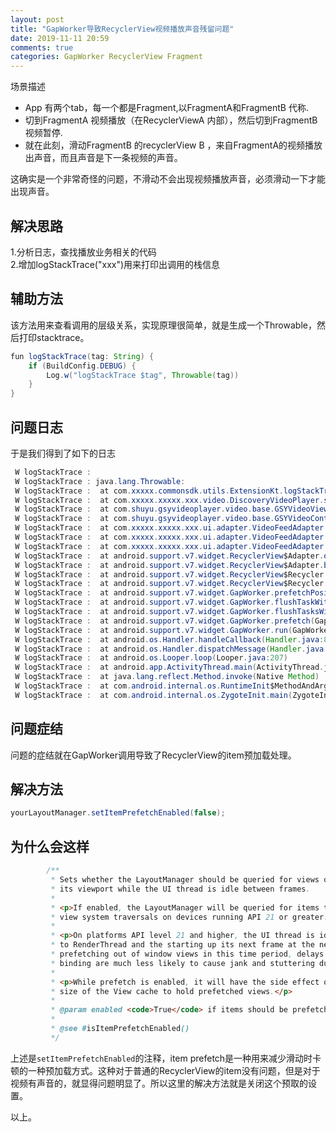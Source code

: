 ```yaml
---
layout: post
title: "GapWorker导致RecyclerView视频播放声音残留问题"
date: 2019-11-11 20:59
comments: true
categories: GapWorker RecyclerView Fragment
---
```



场景描述

  * App 有两个tab，每一个都是Fragment,以FragmentA和FragmentB 代称.  
  * 切到FragmentA 视频播放（在RecyclerViewA 内部），然后切到FragmentB 视频暂停. 
  * 就在此刻，滑动FragmentB 的recyclerView B ，来自FragmentA的视频播放出声音，而且声音是下一条视频的声音。

<!--more-->

这确实是一个非常奇怪的问题，不滑动不会出现视频播放声音，必须滑动一下才能出现声音。


## 解决思路

  1.分析日志，查找播放业务相关的代码  
  2.增加logStackTrace("xxx")用来打印出调用的栈信息  

## 辅助方法
该方法用来查看调用的层级关系，实现原理很简单，就是生成一个Throwable，然后打印stacktrace。
```java
fun logStackTrace(tag: String) {
    if (BuildConfig.DEBUG) {
        Log.w("logStackTrace $tag", Throwable(tag))
    }
}
```

## 问题日志
于是我们得到了如下的日志

```java
 W logStackTrace :
 W logStackTrace : java.lang.Throwable: 
 W logStackTrace : 	at com.xxxxx.commonsdk.utils.ExtensionKt.logStackTrace(Extension.kt:99)
 W logStackTrace : 	at com.xxxxx.xxxxx.xxx.video.DiscoveryVideoPlayer.setUp(DiscoveryVideoPlayer.java:786)
 W logStackTrace : 	at com.shuyu.gsyvideoplayer.video.base.GSYVideoView.setUp(GSYVideoView.java:446)
 W logStackTrace : 	at com.shuyu.gsyvideoplayer.video.base.GSYVideoControlView.setUp(GSYVideoControlView.java:541)
 W logStackTrace : 	at com.xxxxx.xxxxx.xxx.ui.adapter.VideoFeedAdapter.initVideo(VideoFeedAdapter.java:211)
 W logStackTrace : 	at com.xxxxx.xxxxx.xxx.ui.adapter.VideoFeedAdapter.onBindViewHolder(VideoFeedAdapter.java:127)
 W logStackTrace : 	at com.xxxxx.xxxxx.xxx.ui.adapter.VideoFeedAdapter.onBindViewHolder(VideoFeedAdapter.java:34)
 W logStackTrace : 	at android.support.v7.widget.RecyclerView$Adapter.onBindViewHolder(RecyclerView.java:6673)
 W logStackTrace : 	at android.support.v7.widget.RecyclerView$Adapter.bindViewHolder(RecyclerView.java:6714)
 W logStackTrace : 	at android.support.v7.widget.RecyclerView$Recycler.tryBindViewHolderByDeadline(RecyclerView.java:5647)
 W logStackTrace : 	at android.support.v7.widget.RecyclerView$Recycler.tryGetViewHolderForPositionByDeadline(RecyclerView.java:5913)
 W logStackTrace : 	at android.support.v7.widget.GapWorker.prefetchPositionWithDeadline(GapWorker.java:285)
 W logStackTrace : 	at android.support.v7.widget.GapWorker.flushTaskWithDeadline(GapWorker.java:342)
 W logStackTrace : 	at android.support.v7.widget.GapWorker.flushTasksWithDeadline(GapWorker.java:358)
 W logStackTrace : 	at android.support.v7.widget.GapWorker.prefetch(GapWorker.java:365)
 W logStackTrace : 	at android.support.v7.widget.GapWorker.run(GapWorker.java:396)
 W logStackTrace : 	at android.os.Handler.handleCallback(Handler.java:891)
 W logStackTrace : 	at android.os.Handler.dispatchMessage(Handler.java:102)
 W logStackTrace : 	at android.os.Looper.loop(Looper.java:207)
 W logStackTrace : 	at android.app.ActivityThread.main(ActivityThread.java:7470)
 W logStackTrace : 	at java.lang.reflect.Method.invoke(Native Method)
 W logStackTrace : 	at com.android.internal.os.RuntimeInit$MethodAndArgsCaller.run(RuntimeInit.java:524)
 W logStackTrace : 	at com.android.internal.os.ZygoteInit.main(ZygoteInit.java:958)
```

## 问题症结
问题的症结就在GapWorker调用导致了RecyclerView的item预加载处理。

## 解决方法
```java
yourLayoutManager.setItemPrefetchEnabled(false);
```

## 为什么会这样
```java
		/**
         * Sets whether the LayoutManager should be queried for views outside of
         * its viewport while the UI thread is idle between frames.
         *
         * <p>If enabled, the LayoutManager will be queried for items to inflate/bind in between
         * view system traversals on devices running API 21 or greater. Default value is true.</p>
         *
         * <p>On platforms API level 21 and higher, the UI thread is idle between passing a frame
         * to RenderThread and the starting up its next frame at the next VSync pulse. By
         * prefetching out of window views in this time period, delays from inflation and view
         * binding are much less likely to cause jank and stuttering during scrolls and flings.</p>
         *
         * <p>While prefetch is enabled, it will have the side effect of expanding the effective
         * size of the View cache to hold prefetched views.</p>
         *
         * @param enabled <code>True</code> if items should be prefetched in between traversals.
         *
         * @see #isItemPrefetchEnabled()
         */
```
上述是`setItemPrefetchEnabled`的注释，item prefetch是一种用来减少滑动时卡顿的一种预加载方式。这种对于普通的RecyclerView的item没有问题，但是对于视频有声音的，就显得问题明显了。所以这里的解决方法就是关闭这个预取的设置。

以上。

